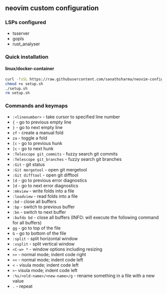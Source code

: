 ## neovim custom configuration

### LSPs configured
- tsserver
- gopls
- rust_analyser

### Quick installation
#### linux/docker-container
```sh 
curl -fsSL https://raw.githubusercontent.com/sanathsharma/neovim-config/main/setup/linux.sh > setup.sh
chmod +x setup.sh
./setup.sh
rm setup.sh
```

### Commands and keymaps

- `:<linenumber>` - take cursor to specified line number
- `{` - go to previous empty line
- `}` - go to next empty line
- `zf` - create a manual fold
- `za` - toggle a fold
- `[c` - go to previous hunk
- `]c` - go to next hunk
- `:Telescope git_commits` - fuzzy search git commits
- `:Telescope git_branches` - fuzzy search git branches
- `:Git` - git status
- `:Git mergetool` - open git mergetool
- `:Git difftool` - open git difftool
- `[d` - go to previous error diagnostics
- `]d` - go to next error diagnostics
- `:mkview` - write folds into a file
- `:loadview` - read folds into a file
- `:bd` - close all buffers
- `:bp` - switch to previous buffer
- `:bn` - switch to next buffer
- `:bufdo bd` - close all buffers (INFO: will execute the following command for all buffers)
- `gg` - go to top of the file
- `G` - go to bottom of the file
- `:split` - split horizontal window
- `:vsplit` - split vertical window
- `<C-w> *` - window options including resizing
- `>>` - normal mode; indent code right
- `<<` - normal mode; indent code left
- `<` - visula mode; indent code left
- `>`- visula mode; indent code left
- `:%s/<old-name>/<new-name>/g` - rename something in a file with a new value
- `.` - repeat

